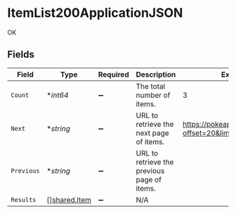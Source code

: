 # ItemList200ApplicationJSON

OK


## Fields

| Field                                              | Type                                               | Required                                           | Description                                        | Example                                            |
| -------------------------------------------------- | -------------------------------------------------- | -------------------------------------------------- | -------------------------------------------------- | -------------------------------------------------- |
| `Count`                                            | **int64*                                           | :heavy_minus_sign:                                 | The total number of items.                         | 3                                                  |
| `Next`                                             | **string*                                          | :heavy_minus_sign:                                 | URL to retrieve the next page of items.            | https://pokeapi.co/api/v2/item/?offset=20&limit=20 |
| `Previous`                                         | **string*                                          | :heavy_minus_sign:                                 | URL to retrieve the previous page of items.        |                                                    |
| `Results`                                          | [][shared.Item](../../models/shared/item.md)       | :heavy_minus_sign:                                 | N/A                                                |                                                    |